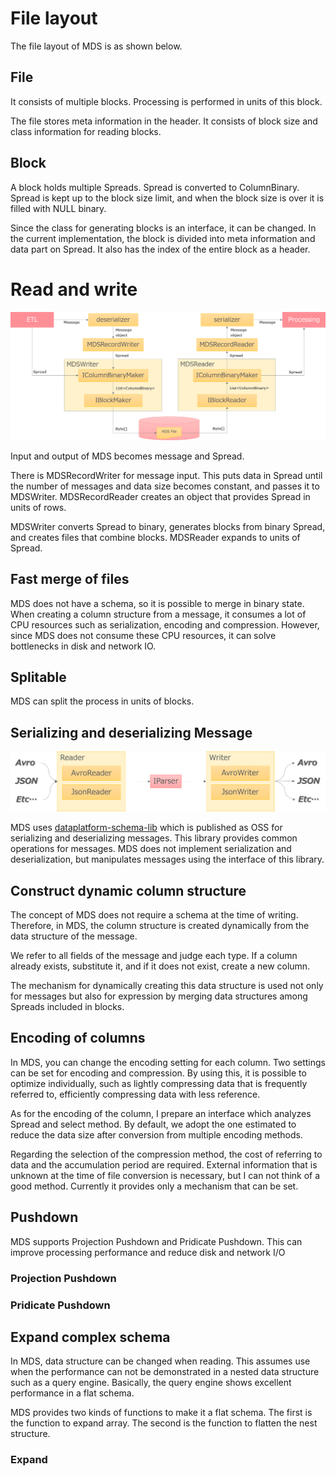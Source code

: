 # File layout

The file layout of MDS is as shown below.



## File

It consists of multiple blocks.
Processing is performed in units of this block.

The file stores meta information in the header.
It consists of block size and class information for reading blocks.

## Block

A block holds multiple Spreads.
Spread is converted to ColumnBinary.
Spread is kept up to the block size limit, and when the block size is over it is filled with NULL binary.

Since the class for generating blocks is an interface, it can be changed.
In the current implementation, the block is divided into meta information and data part on Spread.
It also has the index of the entire block as a header.

# Read and write

![Read and write](mds_rw.png)

Input and output of MDS becomes message and Spread.

There is MDSRecordWriter for message input. This puts data in Spread until the number of messages and data size becomes constant, and passes it to MDSWriter.
MDSRecordReader creates an object that provides Spread in units of rows.

MDSWriter converts Spread to binary, generates blocks from binary Spread, and creates files that combine blocks.
MDSReader expands to units of Spread.

## Fast merge of files

MDS does not have a schema, so it is possible to merge in binary state.
When creating a column structure from a message, it consumes a lot of CPU resources such as serialization, encoding and compression.
However, since MDS does not consume these CPU resources, it can solve bottlenecks in disk and network IO.

## Splitable

MDS can split the process in units of blocks.

## Serializing and deserializing Message

![schema-lib](schema-lib.png)

MDS uses [dataplatform-schema-lib](https://github.com/yahoojapan/dataplatform-schema-lib) which is published as OSS for serializing and deserializing messages.
This library provides common operations for messages.
MDS does not implement serialization and deserialization, but manipulates messages using the interface of this library.


## Construct dynamic column structure
The concept of MDS does not require a schema at the time of writing.
Therefore, in MDS, the column structure is created dynamically from the data structure of the message.

We refer to all fields of the message and judge each type.
If a column already exists, substitute it, and if it does not exist, create a new column.

The mechanism for dynamically creating this data structure is used not only for messages but also for expression by merging data structures among Spreads included in blocks.

## Encoding of columns
In MDS, you can change the encoding setting for each column.
Two settings can be set for encoding and compression.
By using this, it is possible to optimize individually, such as lightly compressing data that is frequently referred to, efficiently compressing data with less reference.

As for the encoding of the column, I prepare an interface which analyzes Spread and select method.
By default, we adopt the one estimated to reduce the data size after conversion from multiple encoding methods.

Regarding the selection of the compression method, the cost of referring to data and the accumulation period are required.
External information that is unknown at the time of file conversion is necessary, but I can not think of a good method.
Currently it provides only a mechanism that can be set.

## Pushdown
MDS supports Projection Pushdown and Pridicate Pushdown.
This can improve processing performance and reduce disk and network I/O

### Projection Pushdown

### Pridicate Pushdown

## Expand complex schema
In MDS, data structure can be changed when reading.
This assumes use when the performance can not be demonstrated in a nested data structure such as a query engine.
Basically, the query engine shows excellent performance in a flat schema.

MDS provides two kinds of functions to make it a flat schema.
The first is the function to expand array.
The second is the function to flatten the nest structure.

### Expand
